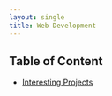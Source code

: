 ```yaml
---
layout: single
title: Web Development
---
```


## Table of Content

* [Interesting Projects](./interesting-projects.md)
